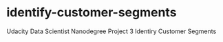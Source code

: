 # identify-customer-segments
Udacity Data Scientist Nanodegree Project 3 Identiry Customer Segments
